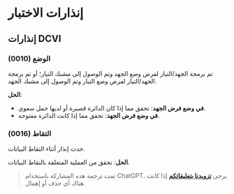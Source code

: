# إنذارات الاختبار

## إنذارات DCVI

### الوضع (0010)

تم برمجة الجهد/التيار لفرض وضع الجهد وتم الوصول إلى مشبك التيار؛ أو تم برمجة الجهد/التيار لفرض وضع التيار وتم الوصول إلى مشبك الجهد.

**الحل**:

- **في وضع فرض الجهد**: تحقق مما إذا كان الدائرة قصيرة أو لديها حمل سعوي.
- **في وضع فرض الجهد**: تحقق مما إذا كانت الدائرة مفتوحة.

### التقاط (0016)

حدث إنذار أثناء التقاط البيانات.

**الحل**: تحقق من العملية المتعلقة بالتقاط البيانات.

> تمت ترجمة هذه المشاركة باستخدام ChatGPT، يرجى [**تزويدنا بتعليقاتكم**](https://github.com/linyuxuanlin/Wiki_MkDocs/issues/new) إذا كانت هناك أي حذف أو إهمال.